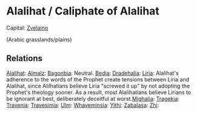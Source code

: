 # Alalihat / Caliphate of Alalihat
Capital: [Zvelaino](/Cities/Zvelaino.md)

(Arabic grasslands/plains)

## Relations
[Alalihat](/Nations/Alalihat.md):
[Almalz](/Nations/Almalz.md):
[Bagonbia](/Nations/Bagonbia.md): Neutral.
[Bedia](/Nations/Bedia.md):
[Dradehalia](/Nations/Dradehalia.md):
[Liria](/Nations/Liria.md): Alalihat's adherence to the words of the Prophet create tensions between Liria and Alalihat, since Alilhatians believe Liria "screwed it up" by not adopting the Prophet's theology sooner. As a result, most Alalihatians believe Lirians to be ignorant at best, deliberately deceitful at worst.[Mighalia](/Nations/Mighalia.md):
[Tragekia](/Nations/Tragekia.md):
[Travenia](/Nations/Travenia.md):
[Travesimia](/Nations/Travesimia.md):
[Ulm](/Nations/Ulm.md):
[Whaveminsia](/Nations/Whaveminsia.md):
[Yithi](/Nations/Yithi.md): 
[Zabalasa](/Nations/Zabalasa.md):
[Zhi](/Nations/Zhi.md):


